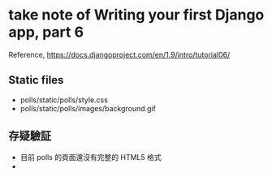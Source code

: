 #  take note of <b>Writing your first Django app, part 6</b>
Reference, https://docs.djangoproject.com/en/1.9/intro/tutorial06/

## Static files

- polls/static/polls/style.css
- polls/static/polls/images/background.gif


## 存疑驗証

- 目前 polls 的頁面還沒有完整的 HTML5 格式
- 
